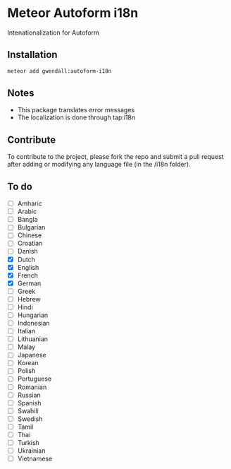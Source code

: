 Meteor Autoform i18n
====================

Intenationalization for Autoform

Installation  
------------

``` sh
meteor add gwendall:autoform-i18n
```

Notes
-----

- This package translates error messages  
- The localization is done through tap:i18n

Contribute
----------

To contribute to the project, please fork the repo and submit a pull request after adding or modifying any language file (in the /i18n folder).

To do
-----

- [ ] Amharic
- [ ] Arabic
- [ ] Bangla
- [ ] Bulgarian
- [ ] Chinese
- [ ] Croatian
- [ ] Danish
- [x] Dutch
- [x] English
- [x] French
- [x] German
- [ ] Greek
- [ ] Hebrew
- [ ] Hindi
- [ ] Hungarian
- [ ] Indonesian
- [ ] Italian
- [ ] Lithuanian
- [ ] Malay
- [ ] Japanese
- [ ] Korean
- [ ] Polish
- [ ] Portuguese
- [ ] Romanian
- [ ] Russian
- [ ] Spanish
- [ ] Swahili
- [ ] Swedish
- [ ] Tamil
- [ ] Thai
- [ ] Turkish
- [ ] Ukrainian
- [ ] Vietnamese
